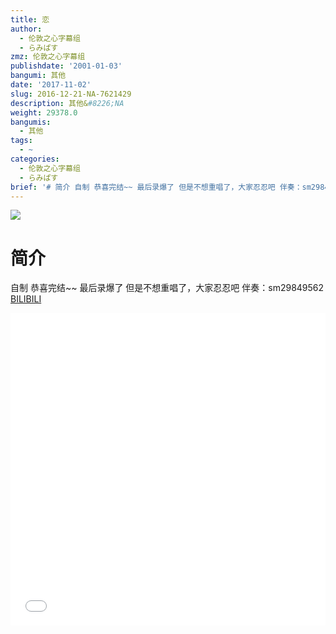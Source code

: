 ```yaml
---
title: 恋
author:
  - 伦敦之心字幕组
  - らみぱす
zmz: 伦敦之心字幕组
publishdate: '2001-01-03'
bangumi: 其他
date: '2017-11-02'
slug: 2016-12-21-NA-7621429
description: 其他&#8226;NA
weight: 29378.0
bangumis:
  - 其他
tags:
  - ~
categories:
  - 伦敦之心字幕组
  - らみぱす
brief: '# 简介 自制 恭喜完结~~ 最后录爆了 但是不想重唱了，大家忍忍吧 伴奏：sm29849562'
---
```

![](https://i.imgur.com/ZQcomu9.png)
# 简介  
自制
恭喜完结~~
最后录爆了 但是不想重唱了，大家忍忍吧
伴奏：sm29849562
  [BILIBILI](https://www.bilibili.com/video/av7621429/)

<div class="vcontainer">  <iframe class='video' src="//www.bilibili.com/blackboard/player.html?aid=7621429" width="100%" height="500" frameborder="0" allowfullscreen="allowfullscreen"></iframe></div>
